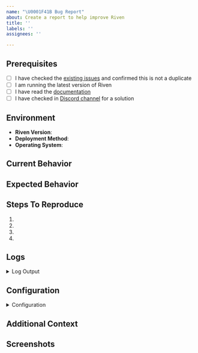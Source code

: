 ```yaml
---
name: "\U0001F41B Bug Report"
about: Create a report to help improve Riven
title: ''
labels: ''
assignees: ''

---
```


## Prerequisites
<!-- Please check all boxes that apply -->
- [ ] I have checked the [existing issues](https://github.com/rivenmedia/riven/issues) and confirmed this is not a duplicate
- [ ] I am running the latest version of Riven
- [ ] I have read the [documentation](https://github.com/rivenmedia/riven/blob/main/README.md)
- [ ] I have checked in [Discord channel](https://discord.com/invite/rivenmedia) for a solution

## Environment
- **Riven Version**: <!-- e.g., 1.2.3 -->
- **Deployment Method**: <!-- Docker/Docker Compose/Manual Installation/Other -->
- **Operating System**: <!-- Linux/macOS/Windows/Other -->

## Current Behavior
<!-- A clear and concise description of what the bug is -->

## Expected Behavior
<!-- A clear and concise description of what you expected to happen -->

## Steps To Reproduce
1. 
2. 
3. 
4. 

## Logs
<!-- Please provide relevant log output. Logs can be found in your data directory under `logs/` -->
<details>
<summary>Log Output</summary>

```shell
# Paste your logs here
```
</details>

## Configuration
<!-- Please provide your configuration file (with sensitive information removed) -->
<details>
<summary>Configuration</summary>

```json
{
  // Your configuration here
}
```
</details>

## Additional Context
<!-- Add any other context about the problem here (screenshots, related issues, suggestions on how to fix, etc.) -->

## Screenshots
<!-- If applicable, add screenshots to help explain your problem -->
